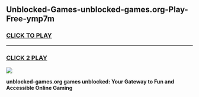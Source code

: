 
## Unblocked-Games-unblocked-games.org-Play-Free-ymp7m
<h3>
<a href="https://premium76.site?title=unblocked-games.org&ref=18A1">CLICK TO PLAY</a></h3>
<hr>

<h3>
<a href="https://premium76.site?title=unblocked-games.org&ref=18A1">CLICK 2 PLAY</a>
  
</h3>

<a href="https://premium76.site?title=unblocked-games.org&ref=18A1"><img src="https://clearcache.store/games.png"></a>


**unblocked-games.org games unblocked: Your Gateway to Fun and Accessible Online Gaming**
